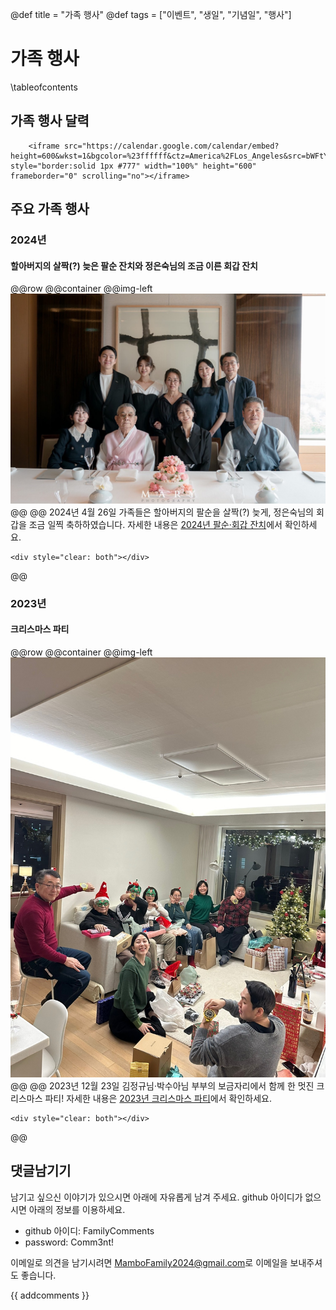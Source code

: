 @def title = "가족 행사"
@def tags = ["이벤트", "생일", "기념일", "행사"]

# 가족 행사

\tableofcontents <!-- you can use \toc as well -->



## 가족 행사 달력
~~~
    <iframe src="https://calendar.google.com/calendar/embed?height=600&wkst=1&bgcolor=%23ffffff&ctz=America%2FLos_Angeles&src=bWFtYm9mYW1pbHkyMDI0QGdtYWlsLmNvbQ&color=%23039BE5" style="border:solid 1px #777" width="100%" height="600" frameborder="0" scrolling="no"></iframe>
~~~

## 주요 가족 행사

### 2024년

#### 할아버지의 살짝(?) 늦은 팔순 잔치와 정은숙님의 조금 이른 회갑 잔치
@@row
@@container
@@img-left ![](/assets/images/events/2024/가족사진.jpg) @@
@@
2024년 4월 26일 가족들은 할아버지의 팔순을 살짝(?) 늦게, 정은숙님의 회갑을 조금 일찍 축하하였습니다.
자세한 내용은 [2024년 팔순&#xb7;회갑 잔치](/events/2024/birthday_party/)에서 확인하세요.
~~~
<div style="clear: both"></div>
~~~
@@


### 2023년

#### 크리스마스 파티

@@row
@@container
@@img-left ![](/assets/images/events/2023/christmas_party.jpg) @@
@@
2023년 12월 23일 김정규님&#xb7;박수아님 부부의 보금자리에서 함께 한 멋진 크리스마스 파티!
자세한 내용은 [2023년 크리스마스 파티](/events/2023/christmas_party/)에서 확인하세요.
~~~
<div style="clear: both"></div>
~~~
@@



## 댓글남기기

남기고 싶으신 이야기가 있으시면 아래에 자유롭게 남겨 주세요. github 아이디가 없으시면 아래의 정보를 이용하세요.

* github 아이디: FamilyComments
* password: Comm3nt!

이메일로 의견을 남기시려면 [MamboFamily2024@gmail.com](mailto:MamboFamily2024@gmail.com)로 이메일을 보내주셔도 좋습니다.

{{ addcomments }}